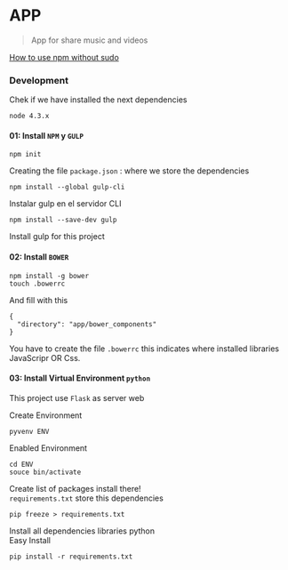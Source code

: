 # APP

> App for share music and videos

[How to use npm without sudo](https://goo.gl/3rf2Kl)

### Development

Chek if we have installed the next dependencies

	node 4.3.x


#### 01: Install `NPM` y `GULP`

	npm init

 Creating the file `package.json` : where we store the dependencies

	npm install --global gulp-cli

Instalar gulp en el servidor CLI

	npm install --save-dev gulp

Install gulp for this project

#### 02: Install `BOWER`

	npm install -g bower
	touch .bowerrc

And fill with this

	{
	  "directory": "app/bower_components"
	}


You have to create the file `.bowerrc` this indicates where installed libraries  
JavaScripr OR Css.

#### 03: Install Virtual Environment `python`

This project use `Flask` as server web

Create Environment

	pyvenv ENV

Enabled Environment

	cd ENV
	souce bin/activate

Create list of packages install there!  
`requirements.txt` store this dependencies

	pip freeze > requirements.txt

Install all dependencies libraries python  
Easy Install

	pip install -r requirements.txt

